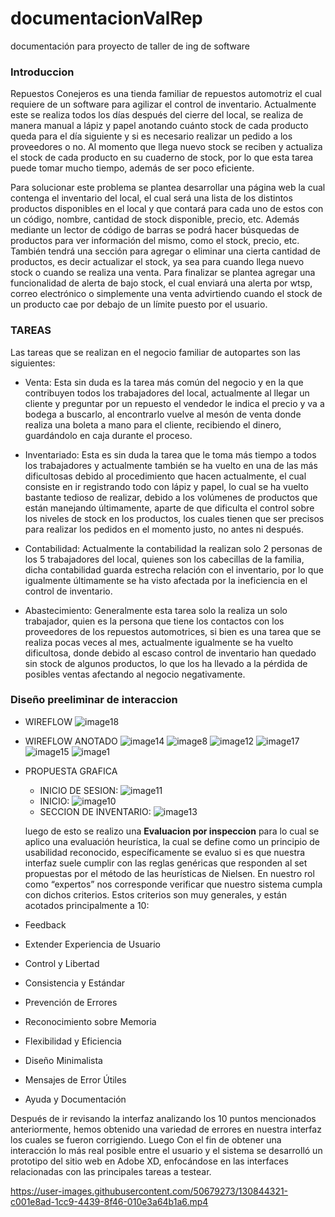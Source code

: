 # documentacionValRep
documentación para proyecto de taller de ing de software

### Introduccion
Repuestos Conejeros es una tienda familiar de repuestos automotriz el cual requiere de un software para agilizar el control de inventario. Actualmente este se realiza todos los días después del cierre del local, se realiza de manera manual a lápiz y papel  anotando cuánto stock de cada producto queda para el día siguiente y si es necesario realizar un pedido a los proveedores o no. Al momento que llega nuevo stock se reciben y actualiza el stock de cada producto en su cuaderno de stock,  por lo que esta tarea puede tomar mucho tiempo, además de ser poco eficiente.

Para solucionar este problema se plantea desarrollar una página web la cual contenga el inventario del local, el cual será una lista de los distintos productos disponibles en el local y que contará para cada uno de estos con un código, nombre, cantidad de stock disponible, precio, etc. Además mediante un lector de código de barras se podrá hacer búsquedas de productos para ver información del mismo, como el stock, precio, etc. También tendrá una sección para agregar o eliminar una cierta cantidad de productos, es decir actualizar el stock, ya sea para cuando llega nuevo stock o cuando se realiza una venta. Para finalizar se plantea agregar una funcionalidad de alerta de bajo stock, el cual enviará una alerta por wtsp, correo electrónico o simplemente una venta advirtiendo cuando el stock de un producto cae por debajo de un límite puesto por el usuario.

### TAREAS

Las tareas que se realizan en el negocio familiar de autopartes son las siguientes:

- Venta: Esta sin duda es la tarea más común del negocio y en la que contribuyen todos los trabajadores del local, actualmente al llegar un cliente y preguntar por un repuesto el vendedor le indica el precio y va a bodega a buscarlo, al encontrarlo vuelve al mesón de venta donde realiza una boleta a mano para el cliente, recibiendo el dinero, guardándolo en caja durante el proceso.

- Inventariado: Esta es sin duda la tarea que le toma más tiempo a todos los trabajadores y actualmente también se ha vuelto en una de las más dificultosas debido al procedimiento que hacen actualmente, el cual consiste en ir registrando todo con lápiz y papel, lo cual se ha vuelto bastante tedioso de realizar, debido a los volúmenes de productos que están manejando últimamente, aparte de que dificulta el control sobre los niveles de stock en los productos, los cuales tienen que ser precisos para realizar los pedidos en el momento justo, no antes ni después.

- Contabilidad: Actualmente la contabilidad la realizan solo 2 personas de los 5 trabajadores del local, quienes son los cabecillas de la familia, dicha contabilidad guarda estrecha relación con el inventario, por lo que igualmente últimamente se ha visto afectada por la ineficiencia en el control de inventario.

- Abastecimiento: Generalmente esta tarea solo la realiza un solo trabajador, quien es la persona que tiene los contactos con los proveedores de los repuestos automotrices, si bien es una tarea que se realiza pocas veces al mes, actualmente igualmente se ha vuelto dificultosa, donde debido al escaso control de inventario han quedado sin stock de algunos productos, lo que los ha llevado a la pérdida de posibles ventas afectando al negocio negativamente.

### Diseño preeliminar de interaccion

- WIREFLOW
![image18](https://user-images.githubusercontent.com/50679273/130838097-e5ef3b1f-aeed-428c-9f42-ed6dd4a22bd5.jpg)

- WIREFLOW ANOTADO
![image14](https://user-images.githubusercontent.com/50679273/130839895-7e9736af-d5dc-4913-8ee8-fd90df8fac5b.png)
![image8](https://user-images.githubusercontent.com/50679273/130840015-78094205-26c1-4cb9-9f70-ce418dbed7c3.png)
![image12](https://user-images.githubusercontent.com/50679273/130841649-96177b2b-f8de-4638-b92e-1503993780bc.png)
![image17](https://user-images.githubusercontent.com/50679273/130841701-b05c73ec-f811-4580-b2f3-4c32250e389e.png)
![image15](https://user-images.githubusercontent.com/50679273/130841912-7e572944-f587-4b12-a181-a612066b7903.png)
![image1](https://user-images.githubusercontent.com/50679273/130842082-d77d5da8-a174-4702-b3ed-056e9210d4e0.png)

- PROPUESTA GRAFICA
  - INICIO DE SESION:
   ![image11](https://user-images.githubusercontent.com/50679273/130842319-96e79c1f-0537-4f22-b98c-3f69feb86cd4.jpg)
  - INICIO:
  ![image10](https://user-images.githubusercontent.com/50679273/130842339-de165cbc-3628-45c7-8419-f9f60bd4505f.jpg)
  - SECCION DE INVENTARIO:
  ![image13](https://user-images.githubusercontent.com/50679273/130842351-43aeb279-9bda-45e0-8c77-4faab635902d.jpg)
  
  luego de esto se realizo una **Evaluacion por inspeccion** para lo cual se aplico una evaluación heurística, la cual se define como un principio de usabilidad reconocido, específicamente se evaluo si es que nuestra interfaz suele cumplir con las reglas genéricas que responden al set propuestas por el método de las heurísticas de Nielsen. En nuestro rol como “expertos” nos corresponde verificar que nuestro sistema cumpla con dichos criterios.
Estos criterios son muy generales, y están acotados principalmente a 10:

- Feedback
- Extender Experiencia de Usuario
- Control y Libertad
- Consistencia y Estándar
- Prevención de Errores
- Reconocimiento sobre Memoria
- Flexibilidad y Eficiencia
- Diseño Minimalista
- Mensajes de Error Útiles
- Ayuda y Documentación

Después de ir revisando la interfaz analizando los 10 puntos mencionados anteriormente, hemos obtenido una variedad de errores en nuestra interfaz los cuales se fueron corrigiendo. Luego Con el fin de obtener una interacción lo más real posible entre el usuario y el sistema se desarrolló un prototipo del sitio web en Adobe XD, enfocándose en las interfaces relacionadas con las principales tareas a testear.



https://user-images.githubusercontent.com/50679273/130844321-c001e8ad-1cc9-4439-8f46-010e3a64b1a6.mp4


